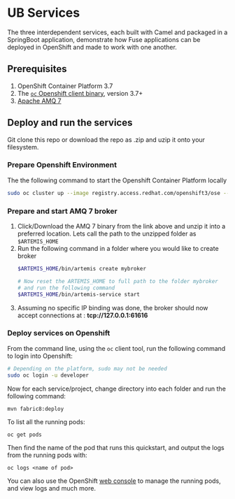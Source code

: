 # UB Services

The three interdependent services, each built with Camel and packaged in a SpringBoot application, demonstrate how Fuse applications can be deployed in OpenShift and made to work with one another.

## Prerequisites 

1. OpenShift Container Platform 3.7
2. The [`oc` Openshift client binary](https://github.com/openshift/origin/releases/download/v3.7.1/openshift-origin-client-tools-v3.7.1-ab0f056-linux-64bit.tar.gz), version 3.7+
3. [Apache AMQ 7](https://developers.redhat.com/download-manager/content/origin/files/sha256/ec/ecd8b35798d3ef0bdab210636f5484141e2b802c2552493dd34a3094eb719c95/amq-broker-7.0.3-bin.zip) 

## Deploy and run the services

Git clone this repo or download the repo as .zip and uzip it onto your filesystem. 

### Prepare Openshift Environment

The the following command to start the Openshift Container Platform locally 

```sh
sudo oc cluster up --image registry.access.redhat.com/openshift3/ose --version v3.7.23-3
```

### Prepare and start AMQ 7 broker 

1. Click/Download the AMQ 7 binary from the link above and unzip it into a preferred location. Lets call the path to the unzipped folder as `$ARTEMIS_HOME`
2. Run the following command in a folder where you would like to create broker
   ```sh 
   $ARTEMIS_HOME/bin/artemis create mybroker
   
   # Now reset the ARTEMIS_HOME to full path to the folder mybroker 
   # and run the following command
   $ARTEMIS_HOME/bin/artemis-service start
   ```
3. Assuming no specific IP binding was done, the broker should now accept connections at : **tcp://127.0.0.1:61616**

### Deploy services on Openshift 

From the command line, using the `oc` client tool, run the following command to login into Openshift:

```sh 
# Depending on the platform, sudo may not be needed
sudo oc login -u developer
```

Now for each service/project, change directory into each folder and run the following command:

```sh
mvn fabric8:deploy
```

To list all the running pods:

    oc get pods

Then find the name of the pod that runs this quickstart, and output the logs from the running pods with:

    oc logs <name of pod>

You can also use the OpenShift [web console](https://docs.openshift.com/container-platform/3.3/getting_started/developers_console.html#developers-console-video) to manage the running pods, and view logs and much more.

